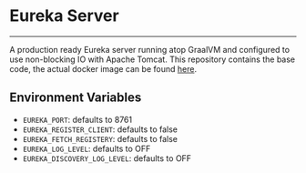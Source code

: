 # Eureka Server
-----
A production ready Eureka server running atop GraalVM and configured to use non-blocking IO with Apache Tomcat. This repository contains the base code, the actual docker image can be found [here](https://hub.docker.com/r/rainbowzephyr/eureka-server).

## Environment Variables
- `EUREKA_PORT`: defaults to 8761
- `EUREKA_REGISTER_CLIENT`: defaults to false
- `EUREKA_FETCH_REGISTERY`: defaults to false
- `EUREKA_LOG_LEVEL`: defaults to OFF
- `EUREKA_DISCOVERY_LOG_LEVEL`: defaults to OFF
